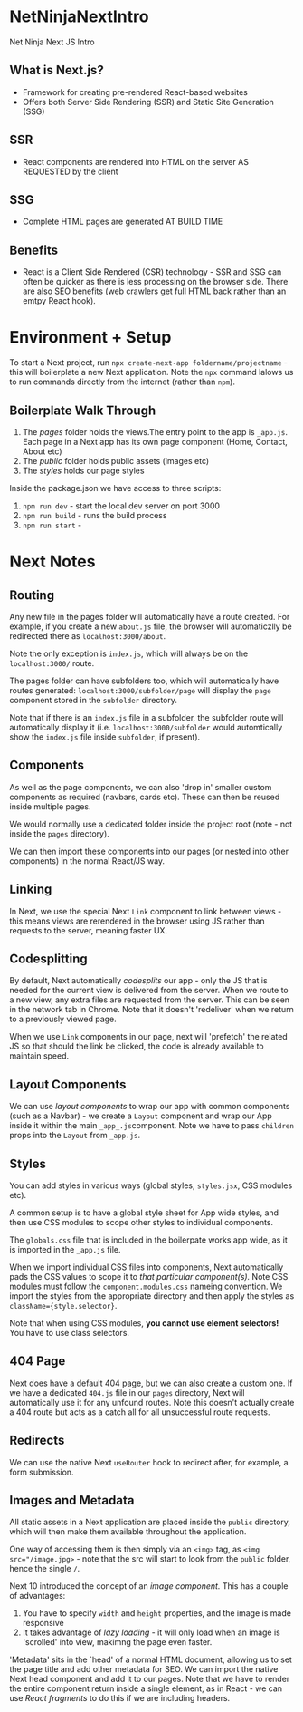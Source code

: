 # NetNinjaNextIntro

Net Ninja Next JS Intro

## What is Next.js?

- Framework for creating pre-rendered React-based websites
- Offers both Server Side Rendering (SSR) and Static Site Generation (SSG)

## SSR

- React components are rendered into HTML on the server AS REQUESTED by the client

## SSG

- Complete HTML pages are generated AT BUILD TIME

## Benefits

- React is a Client Side Rendered (CSR) technology - SSR and SSG can often be quicker as there is less processing on the browser side. There are also SEO benefits (web crawlers get full HTML back rather than an emtpy React hook).

# Environment + Setup

To start a Next project, run `npx create-next-app foldername/projectname` - this will boilerplate a new Next application. Note the `npx` command lalows us to run commands directly from the internet (rather than `npm`).

## Boilerplate Walk Through

1. The _pages_ folder holds the views.The entry point to the app is `_app.js`. Each page in a Next app has its own page component (Home, Contact, About etc)
2. The _public_ folder holds public assets (images etc)
3. The _styles_ holds our page styles

Inside the package.json we have access to three scripts:

1. `npm run dev` - start the local dev server on port 3000
2. `npm run build` - runs the build process
3. `npm run start` -

# Next Notes

## Routing

Any new file in the pages folder will automatically have a route created. For example, if you create a new `about.js` file, the browser will automaticzlly be redirected there as `localhost:3000/about`.

Note the only exception is `index.js`, which will always be on the `localhost:3000/` route.

The pages folder can have subfolders too, which will automatically have routes generated: `localhost:3000/subfolder/page` will display the `page` component stored in the `subfolder` directory.

Note that if there is an `index.js` file in a subfolder, the subfolder route will automatically display it (i.e. `localhost:3000/subfolder` would automtically show the `index.js` file inside `subfolder`, if present).

## Components

As well as the page components, we can also 'drop in' smaller custom components as required (navbars, cards etc). These can then be reused inside multiple pages.

We would normally use a dedicated folder inside the project root (note - not inside the `pages` directory).

We can then import these components into our pages (or nested into other components) in the normal React/JS way.

## Linking

In Next, we use the special Next `Link` component to link between views - this means views are rerendered in the browser using JS rather than requests to the server, meaning faster UX.

## Codesplitting

By default, Next automatically _codesplits_ our app - only the JS that is needed for the current view is delivered from the server. When we route to a new view, any extra files are requested from the server. This can be seen in the network tab in Chrome. Note that it doesn't 'redeliver' when we return to a previously viewed page.

When we use `Link` components in our page, next will 'prefetch' the related JS so that should the link be clicked, the code is already available to maintain speed.

## Layout Components

We can use _layout components_ to wrap our app with common components (such as a Navbar) - we create a `Layout` component and wrap our App inside it within the main `_app_.js`component. Note we have to pass `children` props into the `Layout` from `_app.js`.

## Styles

You can add styles in various ways (global styles, `styles.jsx`, CSS modules etc).

A common setup is to have a global style sheet for App wide styles, and then use CSS modules to scope other styles to individual components.

The `globals.css` file that is included in the boilerpate works app wide, as it is imported in the `_app.js` file.

When we import individual CSS files into components, Next automatically pads the CSS values to scope it to _that particular component(s)._ Note CSS modules must follow the `component.modules.css` nameing convention. We import the styles from the appropriate directory and then apply the styles as `className={style.selector}`.

Note that when using CSS modules, **you cannot use element selectors!** You have to use class selectors.

## 404 Page

Next does have a default 404 page, but we can also create a custom one. If we have a dedicated `404.js` file in our `pages` directory, Next will automatically use it for any unfound routes. Note this doesn't actually create a 404 route but acts as a catch all for all unsuccessful route requests.

## Redirects

We can use the native Next `useRouter` hook to redirect after, for example, a form submission.

## Images and Metadata

All static assets in a Next application are placed inside the `public` directory, which will then make them available throughout the application.

One way of accessing them is then simply via an `<img>` tag, as `<img src="/image.jpg>` - note that the src will start to look from the `public` folder, hence the single `/`.

Next 10 introduced the concept of an _image component._ This has a couple of advantages:

1. You have to specify `width` and `height` properties, and the image is made responsive
2. It takes advantage of _lazy loading_ - it will only load when an image is 'scrolled' into view, makimng the page even faster.

'Metadata' sits in the `head' of a normal HTML document, allowing us to set the page title and add other metadata for SEO. We can import the native Next head component and add it to our pages. Note that we have to render the entire component return inside a single element, as in React - we can use _React fragments_ to do this if we are including headers.
